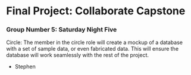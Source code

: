 # Final Project: Collaborate Capstone
### Group Number 5: Saturday Night Five



Circle: The member in the circle role will create a mockup of a database with a set of sample data, or even fabricated data. This will ensure the database will work seamlessly with the rest of the project.

- Stephen


